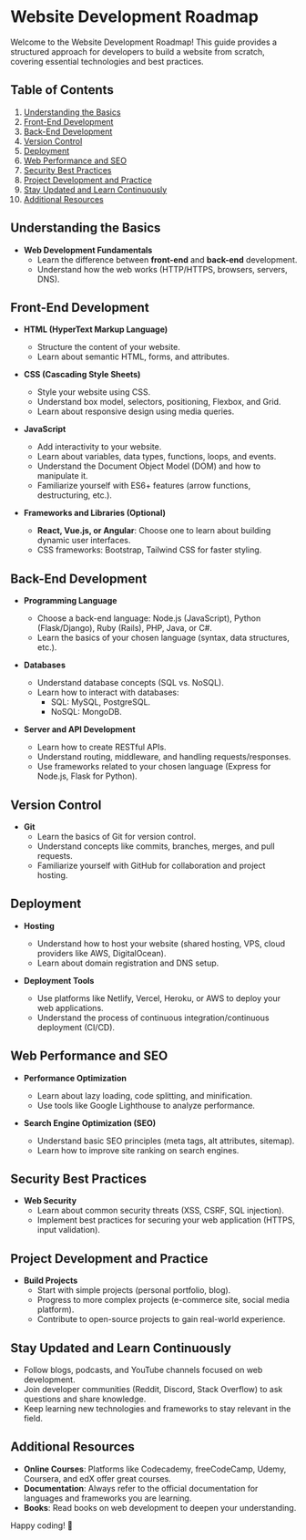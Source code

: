 # Website Development Roadmap

Welcome to the Website Development Roadmap! This guide provides a structured approach for developers to build a website from scratch, covering essential technologies and best practices.

## Table of Contents
1. [Understanding the Basics](#understanding-the-basics)
2. [Front-End Development](#front-end-development)
3. [Back-End Development](#back-end-development)
4. [Version Control](#version-control)
5. [Deployment](#deployment)
6. [Web Performance and SEO](#web-performance-and-seo)
7. [Security Best Practices](#security-best-practices)
8. [Project Development and Practice](#project-development-and-practice)
9. [Stay Updated and Learn Continuously](#stay-updated-and-learn-continuously)
10. [Additional Resources](#additional-resources)

## Understanding the Basics
- **Web Development Fundamentals**
  - Learn the difference between **front-end** and **back-end** development.
  - Understand how the web works (HTTP/HTTPS, browsers, servers, DNS).

## Front-End Development
- **HTML (HyperText Markup Language)**
  - Structure the content of your website.
  - Learn about semantic HTML, forms, and attributes.

- **CSS (Cascading Style Sheets)**
  - Style your website using CSS.
  - Understand box model, selectors, positioning, Flexbox, and Grid.
  - Learn about responsive design using media queries.

- **JavaScript**
  - Add interactivity to your website.
  - Learn about variables, data types, functions, loops, and events.
  - Understand the Document Object Model (DOM) and how to manipulate it.
  - Familiarize yourself with ES6+ features (arrow functions, destructuring, etc.).

- **Frameworks and Libraries (Optional)**
  - **React, Vue.js, or Angular**: Choose one to learn about building dynamic user interfaces.
  - CSS frameworks: Bootstrap, Tailwind CSS for faster styling.

## Back-End Development
- **Programming Language**
  - Choose a back-end language: Node.js (JavaScript), Python (Flask/Django), Ruby (Rails), PHP, Java, or C#.
  - Learn the basics of your chosen language (syntax, data structures, etc.).

- **Databases**
  - Understand database concepts (SQL vs. NoSQL).
  - Learn how to interact with databases:
    - SQL: MySQL, PostgreSQL.
    - NoSQL: MongoDB.

- **Server and API Development**
  - Learn how to create RESTful APIs.
  - Understand routing, middleware, and handling requests/responses.
  - Use frameworks related to your chosen language (Express for Node.js, Flask for Python).

## Version Control
- **Git**
  - Learn the basics of Git for version control.
  - Understand concepts like commits, branches, merges, and pull requests.
  - Familiarize yourself with GitHub for collaboration and project hosting.

## Deployment
- **Hosting**
  - Understand how to host your website (shared hosting, VPS, cloud providers like AWS, DigitalOcean).
  - Learn about domain registration and DNS setup.

- **Deployment Tools**
  - Use platforms like Netlify, Vercel, Heroku, or AWS to deploy your web applications.
  - Understand the process of continuous integration/continuous deployment (CI/CD).

## Web Performance and SEO
- **Performance Optimization**
  - Learn about lazy loading, code splitting, and minification.
  - Use tools like Google Lighthouse to analyze performance.

- **Search Engine Optimization (SEO)**
  - Understand basic SEO principles (meta tags, alt attributes, sitemap).
  - Learn how to improve site ranking on search engines.

## Security Best Practices
- **Web Security**
  - Learn about common security threats (XSS, CSRF, SQL injection).
  - Implement best practices for securing your web application (HTTPS, input validation).

## Project Development and Practice
- **Build Projects**
  - Start with simple projects (personal portfolio, blog).
  - Progress to more complex projects (e-commerce site, social media platform).
  - Contribute to open-source projects to gain real-world experience.

## Stay Updated and Learn Continuously
- Follow blogs, podcasts, and YouTube channels focused on web development.
- Join developer communities (Reddit, Discord, Stack Overflow) to ask questions and share knowledge.
- Keep learning new technologies and frameworks to stay relevant in the field.

## Additional Resources
- **Online Courses**: Platforms like Codecademy, freeCodeCamp, Udemy, Coursera, and edX offer great courses.
- **Documentation**: Always refer to the official documentation for languages and frameworks you are learning.
- **Books**: Read books on web development to deepen your understanding.

Happy coding! 🚀

